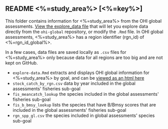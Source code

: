 ## README <%=study_area%> [<%=key%>]

This folder contains information for <%=study_area%> from the OHI global assessments. [View the explore_data file](https://rawgit.com/OHI-Science/<%=key%>/master/global_explore/explore_data.html) that will let you explore data directly from the `ohi-global` repository, or modify the `.Rmd` file. In OHI global assessments, <%=study_area%> has a region identifier (rgn_id) of <%=rgn_id_global%>.

In a few cases, data files are saved locally as `.csv` files for <%=study_area%> only because data for all regions are too big and are not kept on GitHub.

- `explore-data.Rmd` extracts and displays OHI global information for <%=study_area%> by goal, and can be [viewed as an html here](https://rawgit.com/OHI-Science/<%=key%>/master/global_explore/explore_data.html)
- `stock_catch_by_rgn.csv` data by year included in the global assessments' fisheries sub-goal
- `fis_meancatch_lookup` the species included in the global assessments' fisheries sub-goal
- `fis_b_bmsy_lookup` lists the species that have B/Bmsy scores that are included in the global assessments' fisheries sub-goal
- `rgn_spp_gl.csv` the species included in global assessments' species sub-goal

